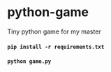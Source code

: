 # python-game
Tiny python game for my master

#### ```pip install -r requirements.txt```
#### ```python game.py```
